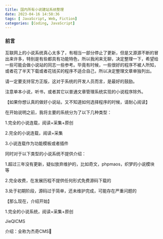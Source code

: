 ```yaml
---
title: 国内所有小说建站系统整理
date: 2023-04-16 14:58:36
tags: [ JavaScript, Web, Fiction]
categories: [Coding, JavaScript]
---
```


### 前言

互联网上的小说系统真心太多了，有相当一部分停止了更新，但是又源源不断的冒出来许多，特别是有些都具有功能特色，所以我闲来无聊，决定整理一下，希望给一些可能会做小说站的同志一些参考。毕竟有时候，一些很好的程序不被人所知，或者花了半天下载或者花钱买的程序不适合自己，所以决定整理文章单独列出。

请一定要支持官方正版，这对于系统的开发人员而言，是最好的鼓励。

注意单本小说，听书，或者其它以普通文章管理系统实现的小说程序除外。

【如果你想认真的做好小说站，又不知道如何选择程序的时候，请耐心阅读】

在开始说明之前，我将主要的系统分为了以下几种类型：

1.完全的小说连载，阅读+采集+原创

2.完全的小说连载，阅读+采集

3.小说连载作为功能模板或者插件

同时对于以下类型的小说系统不提供介绍：

1.超过三年没有更新，疑似放弃维护的，比如奇文，phpmaos，织梦的小说模块等

2.完全收费，在发展历程不提供任何形式免费源码下载的

3.处于初期阶段，源码过于简单，还未维护完成，可能存在严重问题的

【那么现在，介绍开始】

1.完全的小说系统，阅读+采集+原创

JieQICMS

介绍：全称为杰奇CMS࿰

